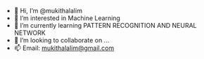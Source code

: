 - 👋 Hi, I’m @mukithalalim
- 👀 I’m interested in Machine Learning 
- 🌱 I’m currently learning PATTERN RECOGNITION AND NEURAL NETWORK
- 💞️ I’m looking to collaborate on ...
- 📫 Email: mukithalalim@gmail.com

<!---
mukithalalim/mukithalalim is a ✨ special ✨ repository because its `README.md` (this file) appears on your GitHub profile.
You can click the Preview link to take a look at your changes.
--->

